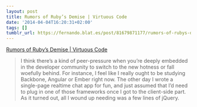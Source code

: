 ```yaml
---
layout: post
title: Rumors of Ruby’s Demise | Virtuous Code
date: '2014-04-04T16:20:31+02:00'
tags: []
tumblr_url: https://fernando.blat.es/post/81679871177/rumors-of-rubys-demise-virtuous-code
---
```

[Rumors of Ruby’s Demise | Virtuous Code](http://devblog.avdi.org/2014/02/23/rumors-of-rubys-demise/)  

> I think there’s a kind of peer-pressure when you’re deeply embedded in the developer community to switch to the new hotness or fall woefully behind. For instance, I feel like I really ought to be studying Backbone, Angular or Ember right now. The other day I wrote a single-page realtime chat app for fun, and just assumed that I’d need to plug in one of those frameworks once I got to the client-side part. As it turned out, all I wound up needing was a few lines of jQuery.
